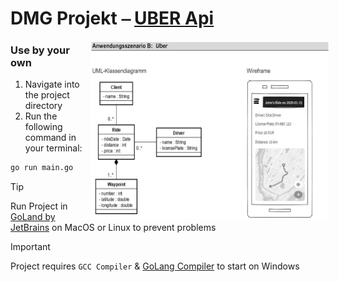 # DMG Projekt ⎯ [UBER Api](main.go)

<div style="position: relative; left: 5px;">
    <img src="Wireframe.png" width="380" height="285" align="right">
</div>

### Use by your own
1. Navigate into the project directory
2. Run the following command in your terminal:
```bash
go run main.go
```

> [!TIP]
> Run Project in [GoLand by JetBrains](https://www.jetbrains.com/de-de/go/) on MacOS or Linux to prevent problems

> [!IMPORTANT]
> Project requires `GCC Compiler` & [GoLang Compiler](https://go.dev/dl/) to start on Windows
